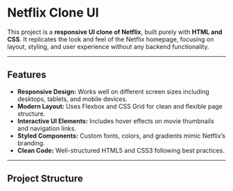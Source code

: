 # Netflix Clone UI

This project is a **responsive UI clone of Netflix**, built purely with **HTML and CSS**. It replicates the look and feel of the Netflix homepage, focusing on layout, styling, and user experience without any backend functionality.

---

## Features

- **Responsive Design:** Works well on different screen sizes including desktops, tablets, and mobile devices.
- **Modern Layout:** Uses Flexbox and CSS Grid for clean and flexible page structure.
- **Interactive UI Elements:** Includes hover effects on movie thumbnails and navigation links.
- **Styled Components:** Custom fonts, colors, and gradients mimic Netflix’s branding.
- **Clean Code:** Well-structured HTML5 and CSS3 following best practices.

---

## Project Structure


